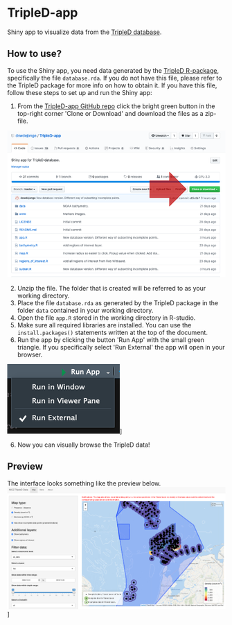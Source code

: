 # TripleD-app
Shiny app to visualize data from the [TripleD database](https://www.github.com/dswdejonge/TripleD).

## How to use?
To use the Shiny app, you need data generated by the [TripleD R-package](https://www.github.com/dswdejonge/TripleD), specifically the file `database.rda`. If you do not have this file, please refer to the TripleD package for  more info on how to obtain it. If you have this file, follow these steps to set up and run the Shiny app:
1. From the [TripleD-app GitHub repo](https://www.github.com/dswdejonge/TripleD-app) click the bright green button in the top-right corner 'Clone or Download' and download the files as a zip-file.  

![download zip](https://raw.githubusercontent.com/dswdejonge/TripleD-app/master/www/zip.png)

2. Unzip the file. The folder that is created will be referred to as your working directory.
3. Place the file `database.rda` as generated by the TripleD package in the folder `data` contained in your working directory.
4. Open the file `app.R` stored in the working directory in R-studio.  
5. Make sure all required libraries are installed. You can use the `install.packages()` statements written at the top of the document.  
6. Run the app by clicking the button 'Run App' with the small green triangle. If you specifically select 'Run External' the app will open in your browser.   

![run app button](https://raw.githubusercontent.com/dswdejonge/TripleD-app/master/www/run-app.png)]

6. Now you can visually browse the TripleD data!

## Preview
The interface looks something like the preview below.
![preview](https://raw.githubusercontent.com/dswdejonge/TripleD-app/master/www/preview.png)]